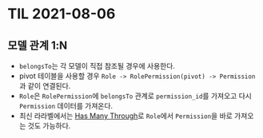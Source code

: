 # TIL 2021-08-06

## 모델 관계 1:N

- `belongsTo`는 각 모델이 직접 참조될 경우에 사용한다.
- pivot 테이블을 사용할 경우 `Role -> RolePermission(pivot) -> Permission` 과 같이 연결된다.
- `Role`은 `RolePermission`에 `belongsTo` 관계로 `permission_id`를 가져오고 다시 `Permission` 데이터를 가져온다.
- 최신 라라벨에서는 [Has Many Through](https://laravel.com/docs/8.x/eloquent-relationships#has-many-through)로 `Role`에서 `Permission`을 바로 가져오는 것도 가능하다.
